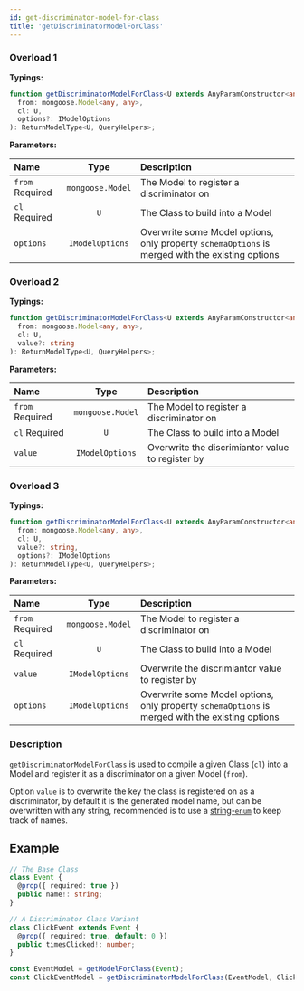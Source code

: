 ```yaml
---
id: get-discriminator-model-for-class
title: 'getDiscriminatorModelForClass'
---
```


### Overload 1

**Typings:**

```ts
function getDiscriminatorModelForClass<U extends AnyParamConstructor<any>, QueryHelpers = BeAnObject>(
  from: mongoose.Model<any, any>,
  cl: U,
  options?: IModelOptions
): ReturnModelType<U, QueryHelpers>;
```

**Parameters:**

| Name                                                        |       Type       | Description                                                                                     |
| :---------------------------------------------------------- | :--------------: | :---------------------------------------------------------------------------------------------- |
| `from` <span class="badge badge--secondary">Required</span> | `mongoose.Model` | The Model to register a discriminator on                                                        |
| `cl` <span class="badge badge--secondary">Required</span>   |       `U`        | The Class to build into a Model                                                                 |
| `options`                                                   | `IModelOptions`  | Overwrite some Model options, only property `schemaOptions` is merged with the existing options |

### Overload 2

**Typings:**

```ts
function getDiscriminatorModelForClass<U extends AnyParamConstructor<any>, QueryHelpers = BeAnObject>(
  from: mongoose.Model<any, any>,
  cl: U,
  value?: string
): ReturnModelType<U, QueryHelpers>;
```

**Parameters:**

| Name                                                        |       Type       | Description                                      |
| :---------------------------------------------------------- | :--------------: | :----------------------------------------------- |
| `from` <span class="badge badge--secondary">Required</span> | `mongoose.Model` | The Model to register a discriminator on         |
| `cl` <span class="badge badge--secondary">Required</span>   |       `U`        | The Class to build into a Model                  |
| `value`                                                     | `IModelOptions`  | Overwrite the discrimiantor value to register by |

### Overload 3

**Typings:**

```ts
function getDiscriminatorModelForClass<U extends AnyParamConstructor<any>, QueryHelpers = BeAnObject>(
  from: mongoose.Model<any, any>,
  cl: U,
  value?: string,
  options?: IModelOptions
): ReturnModelType<U, QueryHelpers>;
```

**Parameters:**

| Name                                                        |       Type       | Description                                                                                     |
| :---------------------------------------------------------- | :--------------: | :---------------------------------------------------------------------------------------------- |
| `from` <span class="badge badge--secondary">Required</span> | `mongoose.Model` | The Model to register a discriminator on                                                        |
| `cl` <span class="badge badge--secondary">Required</span>   |       `U`        | The Class to build into a Model                                                                 |
| `value`                                                     | `IModelOptions`  | Overwrite the discrimiantor value to register by                                                |
| `options`                                                   | `IModelOptions`  | Overwrite some Model options, only property `schemaOptions` is merged with the existing options |

### Description

`getDiscriminatorModelForClass` is used to compile a given Class (`cl`) into a Model and register it as a discriminator on a given Model (`from`).

Option `value` is to overwrite the key the class is registered on as a discriminator, by default it is the generated model name, but can be overwritten with any string, recommended is to use a [string-`enum`](https://www.typescriptlang.org/docs/handbook/enums.html#string-enums) to keep track of names.

## Example

```ts
// The Base Class
class Event {
  @prop({ required: true })
  public name!: string;
}

// A Discriminator Class Variant
class ClickEvent extends Event {
  @prop({ required: true, default: 0 })
  public timesClicked!: number;
}

const EventModel = getModelForClass(Event);
const ClickEventModel = getDiscriminatorModelForClass(EventModel, ClickEvent);
```
